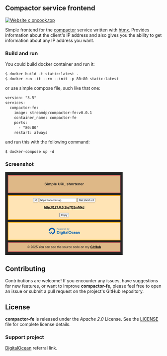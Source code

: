 ## Compactor service frontend
[![Website c.oncook.top](https://img.shields.io/website-up-down-green-red/https/c.oncook.top.svg)](https://c.oncook.top)

Simple frontend for the [compactor](https://github.com/streamdp/compactor) service written with [htmx](https://htmx.org/). 
Provides information about the client's IP address and also gives you the ability to get
information about any IP address you want.

### Build and run
You could build docker container and run it:
```shell
$ docker build -t static:latest .
$ docker run -it --rm --init -p 80:80 static:latest
```
or use simple compose file, such like that one:
```shell
version: "3.5"
services:
  compactor-fe:
    image: streamdp/compactor-fe:v0.0.1
    container_name: compactor-fe
    ports:
      - "80:80"
    restart: always
```
and run this with the following command:
```shell
$ docker-compose up -d
```
### Screenshot
<div style="align-content: center" style="width: 100%">
   <img style="width: 75%" src="assets/index.png" alt="ip location service screenshot">
</div>

## Contributing
Contributions are welcome! If you encounter any issues, have suggestions for new features, or want to improve **compactor-fe**, please feel free to open an issue or submit a pull request on the project's GitHub repository.

## License
**compactor-fe** is released under the _Apache 2.0_ License. See the [LICENSE](https://github.com/streamdp/compactor-fe/blob/main/LICENSE) file for complete license details.

### Support project
[DigitalOcean](https://www.digitalocean.com/?refcode=253bf19488bd&utm_campaign=Referral_Invite&utm_medium=Referral_Program) referral link.
